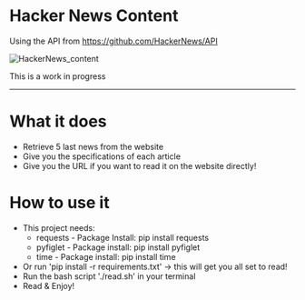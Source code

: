# Hacker News Content

Using the API from https://github.com/HackerNews/API


![HackerNews_content](https://github.com/KariHab/HackerNews_content/assets/121245611/137cd309-e6b8-4bbd-9eb6-d5d69a0d3bae)


This is a work in progress

--------------------------------

# What it does
* Retrieve 5 last news from the website
* Give you the specifications of each article
* Give you the URL if you want to read it on the website directly!

# How to use it
* This project needs:
    * requests - Package Install: pip install requests
    * pyfiglet - Package install: pip install pyfiglet
    * time - Package install: pip install time
* Or run 'pip install -r requirements.txt' -> this will get you all set to read!
* Run the bash script './read.sh' in your terminal 
* Read & Enjoy!
